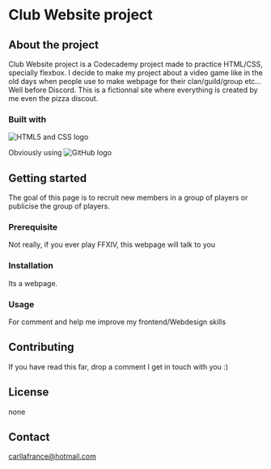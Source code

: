 # Club Website project

## About the project

Club Website project is a Codecademy project made to practice HTML/CSS, specially flexbox. I decide to make my project about a video game like in the old days when people use to make webpage for their clan/guild/group etc... Well before Discord. 
This is a fictionnal site where everything is created by me even the pizza discout.

### Built with

![HTML5 and CSS logo](https://i0.wp.com/css-tricks.com/wp-content/uploads/2021/01/html5-css3.jpg?resize=498%2C249&ssl=1)

Obviously using
![GitHub logo](https://1000logos.net/wp-content/uploads/2018/11/GitHub-logo.jpg)

## Getting started

The goal of this page is to recruit new members in a group of players or publicise the group of players.

### Prerequisite

Not really, if you ever play FFXIV, this webpage will talk to you

### Installation

Its a webpage.

### Usage

For comment and help me improve my frontend/Webdesign  skills

## Contributing

If you have read this far, drop a comment I get in touch with you :)

## License

none

## Contact

carllafrance@hotmail.com